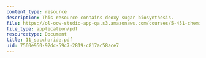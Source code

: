 ```yaml
---
content_type: resource
description: This resource contains deoxy sugar biosynthesis.
file: https://ol-ocw-studio-app-qa.s3.amazonaws.com/courses/5-451-chemistry-of-biomolecules-i-fall-2005/7560e95092dc59c72819c817ac58ace7_11_saccharide.pdf
file_type: application/pdf
resourcetype: Document
title: 11_saccharide.pdf
uid: 7560e950-92dc-59c7-2819-c817ac58ace7
---
```

